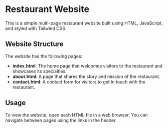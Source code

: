 # Restaurant Website

This is a simple multi-page restaurant website built using HTML, JavaScript, and styled with Tailwind CSS.

## Website Structure

The website has the following pages:
- **index.html**: The home page that welcomes visitors to the restaurant and showcases its specialties.
- **about.html**: A page that shares the story and mission of the restaurant.
- **contact.html**: A contact form for visitors to get in touch with the restaurant.

## Usage

To view the website, open each HTML file in a web browser. You can navigate between pages using the links in the header.